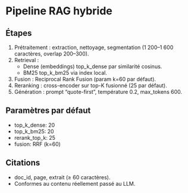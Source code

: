 # Pipeline RAG hybride

## Étapes
1. Prétraitement : extraction, nettoyage, segmentation (1 200–1 600 caractères, overlap 200–300).
2. Retrieval :
   - Dense (embeddings) top_k_dense par similarité cosinus.
   - BM25 top_k_bm25 via index local.
3. Fusion : Reciprocal Rank Fusion (param k=60 par défaut).
4. Reranking : cross-encoder sur top-K fusionné (25 par défaut).
5. Génération : prompt “quote-first”, température 0.2, max_tokens 600.

## Paramètres par défaut
- top_k_dense: 20
- top_k_bm25: 20
- rerank_top_k: 25
- fusion: RRF (k=60)

## Citations
- doc_id, page, extrait (≥ 60 caractères).
- Conformes au contenu réellement passé au LLM.
